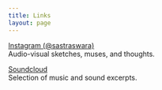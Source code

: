 ```yaml
---
title: Links
layout: page
---
```


[Instagram (@sastraswara)](https://instagram.com/sastraswara)<br>
Audio-visual sketches, muses, and thoughts.

[Soundcloud](https://soundcloud.com/sastraswara)<br>
Selection of music and sound excerpts. 
